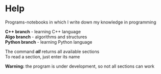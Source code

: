 # Help
Programs-notebooks in which I write down my knowledge in programming

**C++ branch** - learning C++ language  
**Algo branch** - algorithms and structures  
**Python branch** - learning Python language  

The command ***all*** returns all available sections  
To read a section, just enter its name

**Warning:** the program is under development, so not all sections can work
